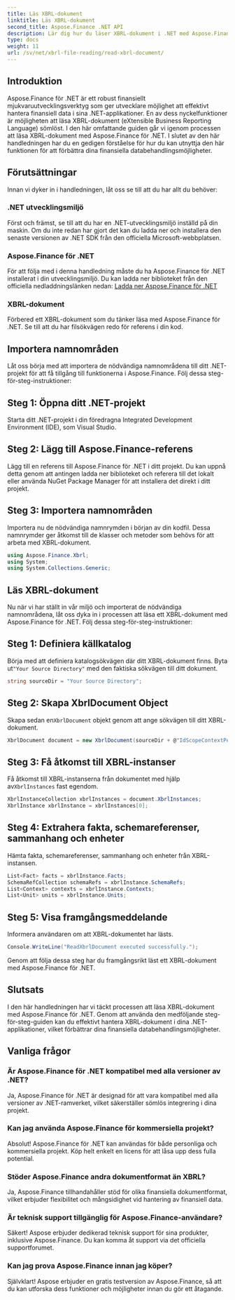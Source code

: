 ```yaml
---
title: Läs XBRL-dokument
linktitle: Läs XBRL-dokument
second_title: Aspose.Finance .NET API
description: Lär dig hur du läser XBRL-dokument i .NET med Aspose.Finance. Förbättra dina finansiella databehandlingsmöjligheter utan ansträngning. #Aspose #Finans #XBRL
type: docs
weight: 11
url: /sv/net/xbrl-file-reading/read-xbrl-document/
---
```

## Introduktion
Aspose.Finance för .NET är ett robust finansiellt mjukvaruutvecklingsverktyg som ger utvecklare möjlighet att effektivt hantera finansiell data i sina .NET-applikationer. En av dess nyckelfunktioner är möjligheten att läsa XBRL-dokument (eXtensible Business Reporting Language) sömlöst. I den här omfattande guiden går vi igenom processen att läsa XBRL-dokument med Aspose.Finance för .NET. I slutet av den här handledningen har du en gedigen förståelse för hur du kan utnyttja den här funktionen för att förbättra dina finansiella databehandlingsmöjligheter.
## Förutsättningar
Innan vi dyker in i handledningen, låt oss se till att du har allt du behöver:
### .NET utvecklingsmiljö
Först och främst, se till att du har en .NET-utvecklingsmiljö inställd på din maskin. Om du inte redan har gjort det kan du ladda ner och installera den senaste versionen av .NET SDK från den officiella Microsoft-webbplatsen.
### Aspose.Finance för .NET
För att följa med i denna handledning måste du ha Aspose.Finance för .NET installerat i din utvecklingsmiljö. Du kan ladda ner biblioteket från den officiella nedladdningslänken nedan:
[Ladda ner Aspose.Finance för .NET](https://releases.aspose.com/finance/net/)
### XBRL-dokument
Förbered ett XBRL-dokument som du tänker läsa med Aspose.Finance för .NET. Se till att du har filsökvägen redo för referens i din kod.
## Importera namnområden
Låt oss börja med att importera de nödvändiga namnområdena till ditt .NET-projekt för att få tillgång till funktionerna i Aspose.Finance. Följ dessa steg-för-steg-instruktioner:
## Steg 1: Öppna ditt .NET-projekt
Starta ditt .NET-projekt i din föredragna Integrated Development Environment (IDE), som Visual Studio.
## Steg 2: Lägg till Aspose.Finance-referens
Lägg till en referens till Aspose.Finance för .NET i ditt projekt. Du kan uppnå detta genom att antingen ladda ner biblioteket och referera till det lokalt eller använda NuGet Package Manager för att installera det direkt i ditt projekt.
## Steg 3: Importera namnområden
Importera nu de nödvändiga namnrymden i början av din kodfil. Dessa namnrymder ger åtkomst till de klasser och metoder som behövs för att arbeta med XBRL-dokument.
```csharp
using Aspose.Finance.Xbrl;
using System;
using System.Collections.Generic;
```
## Läs XBRL-dokument
Nu när vi har ställt in vår miljö och importerat de nödvändiga namnområdena, låt oss dyka in i processen att läsa ett XBRL-dokument med Aspose.Finance för .NET. Följ dessa steg-för-steg-instruktioner:
## Steg 1: Definiera källkatalog
 Börja med att definiera katalogsökvägen där ditt XBRL-dokument finns. Byta ut`"Your Source Directory"` med den faktiska sökvägen till ditt dokument.
```csharp
string sourceDir = "Your Source Directory";
```
## Steg 2: Skapa XbrlDocument Object
 Skapa sedan en`XbrlDocument` objekt genom att ange sökvägen till ditt XBRL-dokument.
```csharp
XbrlDocument document = new XbrlDocument(sourceDir + @"IdScopeContextPeriodStartAfterEnd.xml");
```
## Steg 3: Få åtkomst till XBRL-instanser
 Få åtkomst till XBRL-instanserna från dokumentet med hjälp av`XbrlInstances` fast egendom.
```csharp
XbrlInstanceCollection xbrlInstances = document.XbrlInstances;
XbrlInstance xbrlInstance = xbrlInstances[0];
```
## Steg 4: Extrahera fakta, schemareferenser, sammanhang och enheter
Hämta fakta, schemareferenser, sammanhang och enheter från XBRL-instansen.
```csharp
List<Fact> facts = xbrlInstance.Facts;
SchemaRefCollection schemaRefs = xbrlInstance.SchemaRefs;
List<Context> contexts = xbrlInstance.Contexts;
List<Unit> units = xbrlInstance.Units;
```
## Steg 5: Visa framgångsmeddelande
Informera användaren om att XBRL-dokumentet har lästs.
```csharp
Console.WriteLine("ReadXbrlDocument executed successfully.");
```
Genom att följa dessa steg har du framgångsrikt läst ett XBRL-dokument med Aspose.Finance för .NET.
## Slutsats
I den här handledningen har vi täckt processen att läsa XBRL-dokument med Aspose.Finance för .NET. Genom att använda den medföljande steg-för-steg-guiden kan du effektivt hantera XBRL-dokument i dina .NET-applikationer, vilket förbättrar dina finansiella databehandlingsmöjligheter.
## Vanliga frågor
### Är Aspose.Finance för .NET kompatibel med alla versioner av .NET?
Ja, Aspose.Finance för .NET är designad för att vara kompatibel med alla versioner av .NET-ramverket, vilket säkerställer sömlös integrering i dina projekt.
### Kan jag använda Aspose.Finance för kommersiella projekt?
Absolut! Aspose.Finance för .NET kan användas för både personliga och kommersiella projekt. Köp helt enkelt en licens för att låsa upp dess fulla potential.
### Stöder Aspose.Finance andra dokumentformat än XBRL?
Ja, Aspose.Finance tillhandahåller stöd för olika finansiella dokumentformat, vilket erbjuder flexibilitet och mångsidighet vid hantering av finansiell data.
### Är teknisk support tillgänglig för Aspose.Finance-användare?
Säkert! Aspose erbjuder dedikerad teknisk support för sina produkter, inklusive Aspose.Finance. Du kan komma åt support via det officiella supportforumet.
### Kan jag prova Aspose.Finance innan jag köper?
Självklart! Aspose erbjuder en gratis testversion av Aspose.Finance, så att du kan utforska dess funktioner och möjligheter innan du gör ett åtagande.